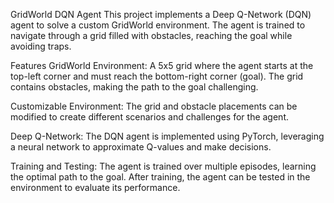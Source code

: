 GridWorld DQN Agent
This project implements a Deep Q-Network (DQN) agent to solve a custom GridWorld environment. The agent is trained to navigate through a grid filled with obstacles, reaching the goal while avoiding traps.

Features
GridWorld Environment: A 5x5 grid where the agent starts at the top-left corner and must reach the bottom-right corner (goal). The grid contains obstacles, making the path to the goal challenging.

Customizable Environment: The grid and obstacle placements can be modified to create different scenarios and challenges for the agent.

Deep Q-Network: The DQN agent is implemented using PyTorch, leveraging a neural network to approximate Q-values and make decisions.

Training and Testing: The agent is trained over multiple episodes, learning the optimal path to the goal. After training, the agent can be tested in the environment to evaluate its performance.
